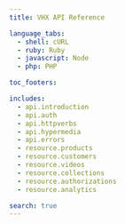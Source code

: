 ```yaml
---
title: VHX API Reference

language_tabs:
  - shell: cURL
  - ruby: Ruby
  - javascript: Node
  - php: PHP

toc_footers:

includes:
  - api.introduction
  - api.auth
  - api.httpverbs
  - api.hypermedia
  - api.errors
  - resource.products
  - resource.customers
  - resource.videos
  - resource.collections
  - resource.authorizations
  - resource.analytics

search: true
---
```

